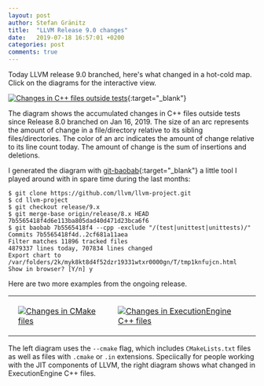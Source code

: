 ```yaml
---
layout: post
author: Stefan Gränitz
title:  "LLVM Release 9.0 changes"
date:   2019-07-18 16:57:01 +0200
categories: post
comments: true
---
```


Today LLVM release 9.0 branched, here's what changed in a hot-cold map. Click on the diagrams for the interactive view.

[![Changes in C++ files outside tests](https://weliveindetail.github.io/blog/res/llvm9-cpp-sources-with-margin.png)](https://weliveindetail.github.io/git-baobab/examples/llvm9-cpp-sources.html){:target="_blank"}

The diagram shows the accumulated changes in C++ files outside tests since Release 8.0 branched on Jan 16, 2019. The size of an arc represents the amount of change in a file/directory relative to its sibling files/directories. The color of an arc indicates the amount of change relative to its line count today. The amount of change is the sum of insertions and deletions.

I generated the diagram with [git-baobab](https://github.com/weliveindetail/git-baobab){:target="_blank"} a little tool I played around with in spare time during the last months:
```
$ git clone https://github.com/llvm/llvm-project.git
$ cd llvm-project
$ git checkout release/9.x
$ git merge-base origin/release/8.x HEAD
7b5565418f4d6e113ba805dad40d471d23bca6f6
$ git baobab 7b5565418f4 --cpp -exclude "/(test|unittest|unittests)/"
Commits 7b5565418f4d..2cf681a11aea
Filter matches 11896 tracked files
4879337 lines today, 707834 lines changed
Export chart to /var/folders/2k/myk8kt8d4f52dzr19331wtxr0000gn/T/tmp1knfujcn.html
Show in browser? [Y/n] y
```

Here are two more examples from the ongoing release.

<table>
  <tr><td style="padding:20px;">
    <a href="https://weliveindetail.github.io/git-baobab/examples/llvm9-cmake.html" target="_blank">
      <img alt="Changes in CMake files" src="https://weliveindetail.github.io/git-baobab/examples/llvm9-cmake.png">
    </a>
  </td><td style="padding:20px;">
    <a href="https://weliveindetail.github.io/git-baobab/examples/llvm9-cpp-executionengine.html?path=llvm-project/llvm" target="_blank">
      <img alt="Changes in ExecutionEngine C++ files" src="https://weliveindetail.github.io/git-baobab/examples/llvm9-cpp-executionengine.png">
    </a>
  </td></tr>
</table>

The left diagram uses the `--cmake` flag, which includes `CMakeLists.txt` files as well as files with `.cmake` or `.in` extensions. Speciically for people working with the JIT components of LLVM, the right diagram shows what changed in ExecutionEngine C++ files.

